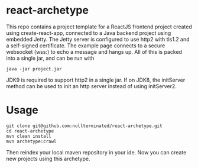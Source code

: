 # react-archetype

This repo contains a project template for a ReactJS frontend project created using create-react-app, connected to a Java backend project using embedded Jetty. The Jetty server is configured to use http2 with tls1.2 and a self-signed certificate. The example page connects to a secure websocket (wss:) to echo a message and hangs up. All of this is packed into a single jar, and can be run with

`java -jar project.jar`

JDK9 is required to support http2 in a single jar. If on JDK8, the initServer method can be used to init an http server instead of using initServer2.

# Usage
```
git clone git@github.com:nullterminated/react-archetype.git
cd react-archetype
mvn clean install
mvn archetype:crawl
```
Then reindex your local maven repository in your ide. Now you can create new projects using this archetype.
